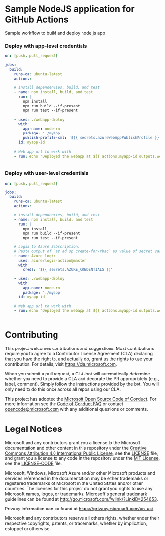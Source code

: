 # Sample NodeJS application for GitHub Actions

Sample workflow to build and deploy node js app

### Deploy with app-level credentials

```yaml
on: [push, pull_request]

jobs:
  build:
    runs-on: ubuntu-latest
    actions:
    
    # install dependencies, build, and test
    - name: npm install, build, and test
      run: |
        npm install
        npm run build --if-present
        npm run test --if-present
  
    - uses: ./webapp-deploy
      with: 
        app-name: node-rn
        package: './myapp'
        publish-profile-xml: '${{ secrets.azureWebAppPublishProfile }}'
      id: myapp-id
    
    # Web app url to work with
    - run: echo "Deployed the webapp at ${{ actions.myapp-id.outputs.webapp-url}}"
    
```

### Deploy with user-level credentials

```yaml
on: [push, pull_request]

jobs:
  build:
    runs-on: ubuntu-latest
    actions:
    
    # install dependencies, build, and test
    - name: npm install, build, and test
      run: |
        npm install
        npm run build --if-present
        npm run test --if-present

    # Login to Azure Subscription. 
    # Paste output of `az ad sp create-for-rbac` as value of secret variable: AZURE_CREDENTIALS 
    - name: Azure login
      uses: azure/login-action@master
      with:
        creds: '${{ secrets.AZURE_CREDENTIALS }}'
        
    - uses: ./webapp-deploy
      with: 
        app-name: node-rn
        package: './myapp'
      id: myapp-id
      
    # Web app url to work with
    - run: echo "Deployed the webapp at ${{ actions.myapp-id.outputs.webapp-url}}"
    
```

# Contributing

This project welcomes contributions and suggestions.  Most contributions require you to agree to a
Contributor License Agreement (CLA) declaring that you have the right to, and actually do, grant us
the rights to use your contribution. For details, visit https://cla.microsoft.com.

When you submit a pull request, a CLA-bot will automatically determine whether you need to provide
a CLA and decorate the PR appropriately (e.g., label, comment). Simply follow the instructions
provided by the bot. You will only need to do this once across all repos using our CLA.

This project has adopted the [Microsoft Open Source Code of Conduct](https://opensource.microsoft.com/codeofconduct/).
For more information see the [Code of Conduct FAQ](https://opensource.microsoft.com/codeofconduct/faq/) or
contact [opencode@microsoft.com](mailto:opencode@microsoft.com) with any additional questions or comments.

# Legal Notices

Microsoft and any contributors grant you a license to the Microsoft documentation and other content
in this repository under the [Creative Commons Attribution 4.0 International Public License](https://creativecommons.org/licenses/by/4.0/legalcode),
see the [LICENSE](LICENSE) file, and grant you a license to any code in the repository under the [MIT License](https://opensource.org/licenses/MIT), see the
[LICENSE-CODE](LICENSE-CODE) file.

Microsoft, Windows, Microsoft Azure and/or other Microsoft products and services referenced in the documentation
may be either trademarks or registered trademarks of Microsoft in the United States and/or other countries.
The licenses for this project do not grant you rights to use any Microsoft names, logos, or trademarks.
Microsoft's general trademark guidelines can be found at http://go.microsoft.com/fwlink/?LinkID=254653.

Privacy information can be found at https://privacy.microsoft.com/en-us/

Microsoft and any contributors reserve all others rights, whether under their respective copyrights, patents,
or trademarks, whether by implication, estoppel or otherwise.
